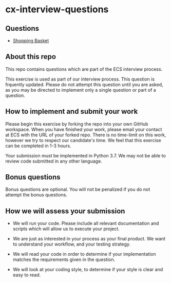 # cx-interview-questions

## Questions

* [Shopping Basket](question.0.shopping_basket.md)

## About this repo

This repo contains questions which are part of the ECS interview process. 

This exercise is used as part of our interview process. This question is frquently updated. Please do not attempt this question until you are asked, as you may be directed to implement only a single question or part of a question.

## How to implement and submit your work

Please begin this exercise by forking the repo into your own GitHub workspace. When you have finished your work, please email your contact at ECS with the URL of your forked repo. There is no time-limit on this work, however we try to respect our candidate's time. We feel that this exercise can be completed in 1-3 hours. 

Your submission must be implemented in Python 3.7. We may not be able to review code submitted in any other language. 

## Bonus questions

Bonus questions are optional. You will not be penalized if you do not attempt the bonus questions.

## How we will assess your submission

* We will run your code. Please include all relevant documentation and scripts which will allow us to execute your project.

* We are just as interested in your process as your final product. We want to understand your workflow, and your testing strategy.

* We will read your code in order to determine if your implementation matches the requirements given in the question.

* We will look at your coding style, to determine if your style is clear and easy to read.